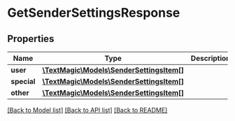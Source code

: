# GetSenderSettingsResponse

## Properties
Name | Type | Description | Notes
------------ | ------------- | ------------- | -------------
**user** | [**\TextMagic\Models\SenderSettingsItem[]**](SenderSettingsItem.md) |  | 
**special** | [**\TextMagic\Models\SenderSettingsItem[]**](SenderSettingsItem.md) |  | 
**other** | [**\TextMagic\Models\SenderSettingsItem[]**](SenderSettingsItem.md) |  | 

[[Back to Model list]](../README.md#documentation-for-models) [[Back to API list]](../README.md#documentation-for-api-endpoints) [[Back to README]](../README.md)


